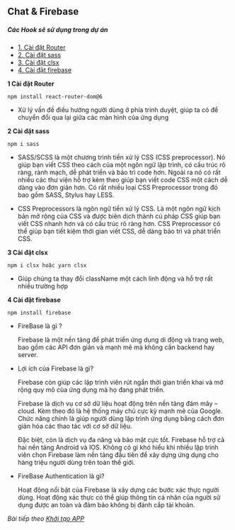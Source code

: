 ## Chat & Firebase

##### Các Hook sẽ sử dụng trong dự án

- [1. Cài đặt Router](#1)
- [2. Cài đặt sass](#2)
- [3. Cài đặt clsx](#3)
- [4. Cài đặt firebase](#3)

<a name="1"></a>
**1 Cài đặt Router**
  
```
npm install react-router-dom@6
```

- Xử lý vấn đề điều hướng người dùng ở phía trình duyệt, giúp ta có để chuyển đổi qua lại giữa các màn hình của ứng dụng

<a name="2"></a>
**2 Cài đặt sass**

  ```
  npm i sass
  ```
- SASS/SCSS là một chương trình tiền xử lý CSS (CSS preprocessor). Nó giúp bạn viết CSS theo cách của một ngôn ngữ lập trình, có cấu trúc rõ ràng, rành mạch, dễ phát triển và bảo trì code hơn. Ngoài ra nó có rất nhiều các thư viện hỗ trợ kèm theo giúp bạn viết code CSS một cách dễ dàng vào đơn giản hơn. Có rất nhiều loại CSS Preprocessor trong đó bao gồm SASS, Stylus hay LESS.
  
- CSS Preprocessors là ngôn ngữ tiền xử lý CSS. Là một ngôn ngữ kịch bản mở rộng của CSS và được biên dịch thành cú pháp CSS giúp bạn viết CSS nhanh hơn và có cấu trúc rõ ràng hơn. CSS Preprocessor có thể giúp bạn tiết kiệm thời gian viết CSS, dễ dàng bảo trì và phát triển CSS.

<a name="3"></a>
**3 Cài đặt clsx**
```
npm i clsx hoặc yarn clsx
```
- Giúp chúng ta thay đổi className một cách linh động và hỗ trợ rất nhiều trường hợp

<a name="4"></a>
**4 Cài đặt firebase**
```
npm install firebase 
```

- FireBase là gì ?

  Firebase là một nền tảng để phát triển ứng dụng di động và trang web, bao gồm các API đơn giản và mạnh mẽ mà không cần backend hay server.

- Lợi ích của Firebase là gì? 

  Firebase còn giúp các lập trình viên rút ngắn thời gian triển khai và mở rộng quy mô của ứng dụng mà họ đang phát triển.

  Firebase là dịch vụ cơ sở dữ liệu hoạt động trên nền tảng đám mây – cloud. Kèm theo đó là hệ thống máy chủ cực kỳ mạnh mẽ của Google. Chức năng chính là giúp người dùng lập trình ứng dụng bằng cách đơn giản hóa các thao tác với cơ sở dữ liệu.

  Đặc biệt, còn là dịch vụ đa năng và bảo mật cực tốt. Firebase hỗ trợ cả hai nền tảng Android và IOS. Không có gì khó hiểu khi nhiều lập trình viên chọn Firebase làm nền tảng đầu tiên để xây dựng ứng dụng cho hàng triệu người dùng trên toàn thế giới.

- FireBase Authentication là gì?

  Hoạt động nổi bật của Firebase là xây dựng các bước xác thực người dùng. Hoạt động xác thực có thể giúp thông tin cá nhân của người sử dụng được an toàn và đảm bảo không bị đánh cắp tài khoản.


*Bài tiếp theo [Khởi tạo APP](/chat/lesson/init.md)*
